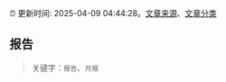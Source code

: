 :alarm_clock: 更新时间: 2025-04-09 04:44:28。[文章来源](/README.md)、[文章分类](/TAGS.md)

## 报告


> 关键字：`报告`、`月报`




